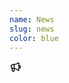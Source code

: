 ```yaml
---
name: News
slug: news
color: blue
---
```


<svg xmlns="http://www.w3.org/2000/svg" width="20" height="20" viewBox="0 0 24 24"><g fill="none" fill-rule="evenodd"><path d="M24 0v24H0V0h24ZM12.593 23.258l-.011.002l-.071.035l-.02.004l-.014-.004l-.071-.035c-.01-.004-.019-.001-.024.005l-.004.01l-.017.428l.005.02l.01.013l.104.074l.015.004l.012-.004l.104-.074l.012-.016l.004-.017l-.017-.427c-.002-.01-.009-.017-.017-.018Zm.265-.113l-.013.002l-.185.093l-.01.01l-.003.011l.018.43l.005.012l.008.007l.201.093c.012.004.023 0 .029-.008l.004-.014l-.034-.614c-.003-.012-.01-.02-.02-.022Zm-.715.002a.023.023 0 0 0-.027.006l-.006.014l-.034.614c0 .012.007.02.017.024l.015-.002l.201-.093l.01-.008l.004-.011l.017-.43l-.003-.012l-.01-.01l-.184-.092Z"/><path fill="currentColor" d="M19 4.741V8a3 3 0 1 1 0 6v3c0 1.648-1.881 2.589-3.2 1.6l-2.06-1.546A8.658 8.658 0 0 0 10 15.446v2.844a2.71 2.71 0 0 1-5.316.744l-1.57-5.496a4.7 4.7 0 0 1 3.326-7.73l3.018-.168a9.344 9.344 0 0 0 4.19-1.259l2.344-1.368C17.326 2.236 19 3.197 19 4.741ZM5.634 15.078l.973 3.407A.71.71 0 0 0 8 18.29v-3.01l-1.56-.087a4.723 4.723 0 0 1-.806-.115ZM17 4.741L14.655 6.11A11.343 11.343 0 0 1 10 7.604v5.819c1.787.246 3.488.943 4.94 2.031L17 17V4.741ZM8 7.724l-1.45.08a2.7 2.7 0 0 0-.17 5.377l.17.015l1.45.08V7.724ZM19 10v2a1 1 0 0 0 .117-1.993L19 10Z"/></g></svg>
